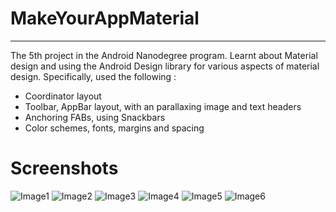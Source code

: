 # MakeYourAppMaterial
------

The 5th project in the Android Nanodegree program.
Learnt about Material design and using the Android Design library for various aspects of material design. Specifically, used the following :
- Coordinator layout
- Toolbar, AppBar layout, with an parallaxing image and text headers
- Anchoring FABs, using Snackbars
- Color schemes, fonts, margins and spacing

# Screenshots

![Image1](art/1.png)
![Image2](art/2.png)
![Image3](art/3.png)
![Image4](art/4.png)
![Image5](art/5.png)
![Image6](art/6.png)
